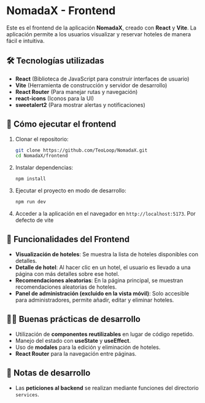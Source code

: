 # NomadaX - Frontend

Este es el frontend de la aplicación **NomadaX**, creado con **React** y **Vite**. La aplicación permite a los usuarios visualizar y reservar hoteles de manera fácil e intuitiva.

## 🛠 Tecnologías utilizadas

- **React** (Biblioteca de JavaScript para construir interfaces de usuario)
- **Vite** (Herramienta de construcción y servidor de desarrollo)
- **React Router** (Para manejar rutas y navegación)
- **react-icons** (Iconos para la UI)
- **sweetalert2** (Para mostrar alertas y notificaciones)


## 🚀 Cómo ejecutar el frontend

1. Clonar el repositorio:
    ```bash
    git clone https://github.com/TeoLoop/NomadaX.git
    cd NomadaX/frontend
    ```

2. Instalar dependencias:
    ```bash
    npm install
    ```

3. Ejecutar el proyecto en modo de desarrollo:
    ```bash
    npm run dev
    ```

4. Acceder a la aplicación en el navegador en `http://localhost:5173`. Por defecto de vite

## 🔄 Funcionalidades del Frontend

- **Visualización de hoteles**: Se muestra la lista de hoteles disponibles con detalles.
- **Detalle de hotel**: Al hacer clic en un hotel, el usuario es llevado a una página con más detalles sobre ese hotel.
- **Recomendaciones aleatorias**: En la página principal, se muestran recomendaciones aleatorias de hoteles.
- **Panel de administración (excluido en la vista móvil)**: Solo accesible para administradores, permite añadir, editar y eliminar hoteles.

## 🧑‍💻 Buenas prácticas de desarrollo

- Utilización de **componentes reutilizables** en lugar de código repetido.
- Manejo del estado con **useState** y **useEffect**.
- Uso de **modales** para la edición y eliminación de hoteles.
- **React Router** para la navegación entre páginas.

## 📄 Notas de desarrollo

- Las **peticiones al backend** se realizan mediante funciones del directorio `services`.
